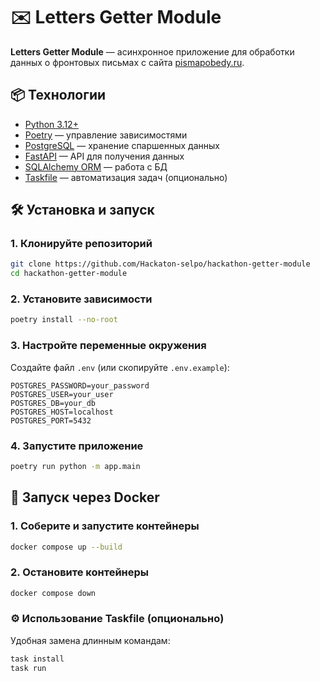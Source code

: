 # ✉️ Letters Getter Module

**Letters Getter Module** — асинхронное приложение для обработки данных о фронтовых письмах с сайта [pismapobedy.ru](https://pismapobedy.ru/letters).

## 📦 Технологии

- [Python 3.12+](https://www.python.org/downloads/)
- [Poetry](https://python-poetry.org/docs/#installation) — управление зависимостями
- [PostgreSQL](https://www.postgresql.org/) — хранение спаршенных данных
- [FastAPI](https://fastapi.tiangolo.com/) — API для получения данных
- [SQLAlchemy ORM](https://docs.sqlalchemy.org/en/20/orm/) — работа с БД
- [Taskfile](https://taskfile.dev/) — автоматизация задач (опционально)

## 🛠️ Установка и запуск

### 1. Клонируйте репозиторий

```bash
git clone https://github.com/Hackaton-selpo/hackathon-getter-module
cd hackathon-getter-module
```

### 2. Установите зависимости

```bash
poetry install --no-root
```

### 3. Настройте переменные окружения

Создайте файл `.env` (или скопируйте `.env.example`):

```env
POSTGRES_PASSWORD=your_password
POSTGRES_USER=your_user
POSTGRES_DB=your_db
POSTGRES_HOST=localhost
POSTGRES_PORT=5432
```

### 4. Запустите приложение

```bash
poetry run python -m app.main
```

## 🐳 Запуск через Docker

### 1. Соберите и запустите контейнеры

```bash
docker compose up --build
```

### 2. Остановите контейнеры

```bash
docker compose down
```

### ⚙️ Использование Taskfile (опционально)

Удобная замена длинным командам:

```bash
task install
task run
```

